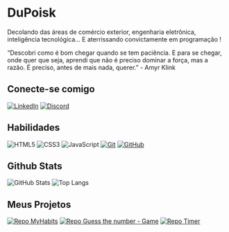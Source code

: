 # DuPoisk
<div> Decolando das áreas de comércio exterior, engenharia eletrônica, inteligência tecnológica... E aterrissando <span black>convictamente </span>em programação !


“Descobri como é bom chegar quando se tem paciência. E para se chegar, onde quer que seja, aprendi que não é preciso dominar a força, mas a razão. É preciso, antes de mais nada, querer.” - Amyr Klink </div>

## Conecte-se comigo
[![LinkedIn](https://img.shields.io/badge/LinkedIn-000?style=for-the-badge&logo=linkedin&logoColor=0E76A8)](https://www.linkedin.com/in/juliana-duarte-5a0742140/)
[![Discord](https://img.shields.io/badge/Discord-000?style=for-the-badge&logo=discord)](https://www.discord.com/in/poisk0219/)

## Habilidades
![HTML5](https://img.shields.io/badge/HTML-000?style=for-the-badge&logo=html5&logoColor=30A3DC)
![CSS3](https://img.shields.io/badge/CSS3-000?style=for-the-badge&logo=css3&logoColor=E94D5F)
![JavaScript](https://img.shields.io/badge/JavaScript-000?style=for-the-badge&logo=javascript&logoColor=30A3DC)
[![Git](https://img.shields.io/badge/Git-000?style=for-the-badge&logo=git&logoColor=E94D5F)](https://git-scm.com/doc) 
[![GitHub](https://img.shields.io/badge/GitHub-000?style=for-the-badge&logo=github&logoColor=30A3DC)](https://docs.github.com/)

## Github Stats
![GitHub Stats](https://github-readme-stats.vercel.app/api?username=DuPoisk&theme=transparent&bg_color=000&border_color=30A3DC&show_icons=true&icon_color=30A3DC&title_color=E94D5F&text_color=FFF)
![Top Langs](https://github-readme-stats-git-masterrstaa-rickstaa.vercel.app/api/top-langs/?username=DuPoisk&layout=compact&bg_color=000&border_color=30A3DC&title_color=E94D5F&text_color=FFF)
## Meus Projetos
[![Repo MyHabits](https://github-readme-stats.vercel.app/api/pin/?username=DuPoisk&repo=nlw11_myhabits&bg_color=000&border_color=30A3DC&show_icons=true&icon_color=30A3DC&title_color=E94D5F&text_color=FFF)](https://github.com/DuPoisk/NLW11_MyHabits)
[![Repo Guess the number - Game](https://github-readme-stats.vercel.app/api/pin/?username=DuPoisk&repo=st05_guess-the-number-game&bg_color=000&border_color=30A3DC&show_icons=true&icon_color=30A3DC&title_color=E94D5F&text_color=FFF)](https://github.com/DuPoisk/st05_Guess-the-number-GAME)
[![Repo Timer](https://github-readme-stats.vercel.app/api/pin/?username=DuPoisk&repo=st05_timer_2.0_darkmode&bg_color=000&border_color=30A3DC&show_icons=true&icon_color=30A3DC&title_color=E94D5F&text_color=FFF)](https://github.com/DuPoisk/st05_Timer_2.0_darkMode)